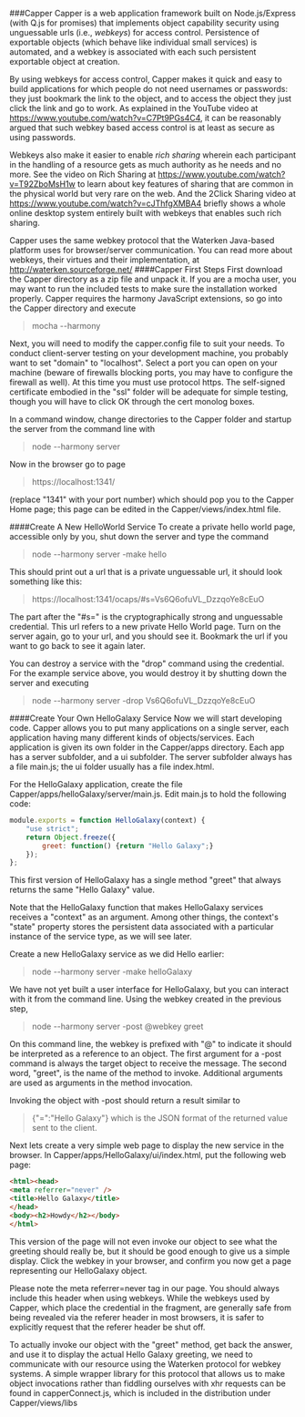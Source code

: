 ###Capper
Capper is a web application framework built on Node.js/Express (with Q.js for promises) that implements object capability security using unguessable urls (i.e., _webkeys_) for access control. Persistence of exportable objects (which behave like individual small services) is automated, and a webkey is associated with each such persistent exportable object at creation.

By using webkeys for access control, Capper makes it quick and easy to build applications for which people do not need usernames or passwords: they just bookmark the link to the object, and to access the object they just click the link and go to work. As explained in the YouTube video at https://www.youtube.com/watch?v=C7Pt9PGs4C4, it can be reasonably argued that such webkey based access control is at least as secure as using passwords. 

Webkeys also make it easier to enable _rich sharing_ wherein each participant in the handling of a resource gets as much authority as he needs and no more. See the video on Rich Sharing at https://www.youtube.com/watch?v=T92ZboMsH1w to learn about key features of sharing that are common in the physical world but very rare on the web. And the 2Click Sharing video at https://www.youtube.com/watch?v=cJThfgXMBA4 briefly shows a whole online desktop system entirely built with webkeys that enables such rich sharing.

Capper uses the same webkey protocol that the Waterken Java-based platform uses for browser/server communication. You can read more about webkeys, their virtues and their implementation, at http://waterken.sourceforge.net/
####Capper First Steps
First download the Capper directory as a zip file and unpack it. If you are a mocha user, you may want to run the included tests to make sure the installation worked properly. Capper requires the harmony JavaScript extensions, so go into the Capper directory and execute
>mocha --harmony

Next, you will need to modify the capper.config file to suit your needs. To conduct client-server testing on your development machine, you probably want to set "domain" to "localhost". Select a port you can open on your machine (beware of firewalls blocking ports, you may have to configure the firewall as well). At this time you must use protocol https. The self-signed certificate embodied in the "ssl" folder will be adequate for simple testing, though you will have to click OK through the cert monolog boxes.

In a command window, change directories to the Capper folder and startup the server from the command line with
>node --harmony server

Now in the browser go to page 
>https://localhost:1341/

(replace "1341" with your port number) which should pop you to the Capper Home page; this page can be edited in the Capper/views/index.html file.

####Create A New HelloWorld Service
To create a private hello world page, accessible only by you, shut down the server and type the command
>node --harmony server -make hello

This should print out a url that is a private unguessable url, it should look something like this:
>https://localhost:1341/ocaps/#s=Vs6Q6ofuVL_DzzqoYe8cEuO

The part after the "#s=" is the cryptographically strong and unguessable credential. This url refers to a new private Hello World page. Turn on the server again, go to your url, and you should see it. Bookmark the url if you want to go back to see it again later.

You can destroy a service with the "drop" command using the credential. For the example service above, you would destroy it by shutting down the server and executing
>node --harmony server -drop Vs6Q6ofuVL_DzzqoYe8cEuO

####Create Your Own HelloGalaxy Service
Now we will start developing code. Capper allows you to put many applications on a single server, each application having many different kinds of objects/services. Each application is given its own folder in the Capper/apps directory. Each app has a server subfolder, and a ui subfolder. The server subfolder always has a file main.js; the ui folder usually has a file index.html.

For the HelloGalaxy application, create the file Capper/apps/helloGalaxy/server/main.js. Edit main.js to hold the following code:

```javascript
module.exports = function HelloGalaxy(context) {
    "use strict";
    return Object.freeze({
        greet: function() {return "Hello Galaxy";}
    });
};
```

This first version of HelloGalaxy has a single method "greet" that always returns the same "Hello Galaxy" value. 

Note that the HelloGalaxy function that makes HelloGalaxy services receives a "context" as an argument. Among other things, the context's "state" property stores the persistent data associated with a particular instance of the service type, as we will see later.

Create a new HelloGalaxy service as we did Hello earlier:
>node --harmony server -make helloGalaxy

We have not yet built a user interface for HelloGalaxy, but you can interact with it from the command line. Using the webkey created in the previous step, 
>node --harmony server -post @webkey greet

On this command line, the webkey is prefixed with "@" to indicate it should be interpreted as a reference to an object. The first argument for a -post command is always the target object to receive the message. The second word, "greet", is the name of the method to invoke. Additional arguments are used as arguments in the method invocation. 

Invoking the object with -post should return a result similar to
>{"=":"Hello Galaxy"}
which is the JSON format of the returned value sent to the client.

Next lets create a very simple web page to display the new service in the browser. In Capper/apps/HelloGalaxy/ui/index.html, put the following web page:
```html
<html><head>
<meta referrer="never" />
<title>Hello Galaxy</title>
</head>
<body><h2>Howdy</h2></body>
</html>
```

This version of the page will not even invoke our object to see what the greeting should really be, but it should be good enough to give us a simple display. Click the webkey in your browser, and confirm you now get a page representing our HelloGalaxy object.

Please note the meta referrer=never tag in our page. You should always include this header when using webkeys. While the webkeys used by Capper, which place the credential in the fragment, are generally safe from being revealed via the referer header in most browsers, it is safer to explicitly request that the referer header be shut off.

To actually invoke our object with the "greet" method, get back the answer, and use it to display the actual Hello Galaxy greeting, we need to communicate with our resource using the Waterken protocol for webkey systems. A simple wrapper library for this protocol that allows us to make object invocations rather than fiddling ourselves with xhr requests can be found in capperConnect.js, which is included in the distribution under Capper/views/libs


